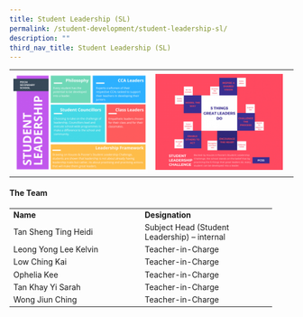 ```yaml
---
title: Student Leadership (SL)
permalink: /student-development/student-leadership-sl/
description: ""
third_nav_title: Student Leadership (SL)
---
```

<table>
<tbody>
<tr>
<th><img src="/images/student leadership1.jpg" style="width: 100%;"><br>	
</th><td><img src="/images/student leadership12.jpg" style="width: 95%;"><br>	
</td></tr>
</tbody>
</table>
<h4><strong>The Team</strong></h4>
<table width="439">
<tbody>
<tr>
<td width="219"><strong>Name</strong></td>
<td width="219"><strong>Designation</strong></td>
</tr>
<tr>
<td width="219">Tan Sheng Ting Heidi</td>
<td width="219">Subject Head (Student Leadership) – internal</td>
</tr>
<tr>
<td width="219">Leong Yong Lee Kelvin</td>
<td width="219">Teacher-in-Charge</td>
</tr>
<tr>
<td width="219">Low Ching Kai</td>
<td width="219">Teacher-in-Charge</td>
</tr>
<tr>
<td width="219">Ophelia Kee</td>
<td width="219">Teacher-in-Charge</td>
</tr>
<tr>
<td width="219">Tan Khay Yi Sarah</td>
<td width="219">Teacher-in-Charge</td>
</tr>
<tr>
<td width="219">Wong Jiun Ching</td>
<td width="219">Teacher-in-Charge</td>
</tr>
</tbody>
</table>